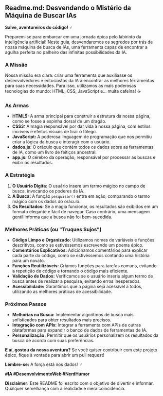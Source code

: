 ## Readme.md: Desvendando o Mistério da Máquina de Buscar IAs

**Salve, aventureiros do código!** ‍♂️

Preparem-se para embarcar em uma jornada épica pelo labirinto da inteligência artificial!  Neste guia, desvendaremos os segredos por trás da nossa máquina de busca de IAs, uma ferramenta capaz de encontrar a agulha perfeita no palheiro das infinitas possibilidades da IA.

### **A Missão**

Nossa missão era clara: criar uma ferramenta que auxiliasse os desenvolvedores e entusiastas da IA a encontrar as melhores ferramentas para suas necessidades. Para isso, utilizamos as mais poderosas tecnologias do mundo: HTML, CSS, JavaScript e... muita cafeína! ☕

### **As Armas**

* **HTML5:** A arma principal para construir a estrutura da nossa página, como se fosse a espinha dorsal de um dragão.
* **CSS3:** A magia responsável por dar vida à nossa página, com estilos incríveis e efeitos visuais de tirar o fôlego.
* **JavaScript:** A poderosa linguagem de programação que nos permitiu criar a lógica da busca e interagir com o usuário.
* **dados.js:** O oráculo que contém todos os dados sobre as ferramentas de IA, como um livro de feitiços ancestral.
* **app.js:** O cérebro da operação, responsável por processar as buscas e exibir os resultados.

### **A Estratégia**

1. **O Usuário Digita:** O usuário insere um termo mágico no campo de busca, invocando os poderes da IA.
2. **A Busca:** A função `pesquisar()` entra em ação, comparando o termo mágico com os dados do oráculo.
3. **Os Resultados:** Se a magia funcionar, os resultados são exibidos em um formato elegante e fácil de navegar. Caso contrário, uma mensagem gentil informa que a busca não foi bem-sucedida.

### **Melhores Práticas (ou "Truques Sujos")**

* **Código Limpo e Organizado:** Utilizamos nomes de variáveis e funções descritivos, como se estivéssemos escrevendo um poema épico.
* **Comentários Explicativos:** Adicionamos comentários para explicar cada parte do código, como se estivéssemos contando uma história para um novato.
* **Funções Reutilizáveis:** Criamos funções para tarefas comuns, evitando a repetição de código e tornando o código mais eficiente.
* **Validação de Dados:** Verificamos se o usuário inseriu algum termo de busca antes de realizar a pesquisa, evitando erros inesperados.
* **Acessibilidade:** Garantimos que a página seja acessível a todos, utilizando as melhores práticas de acessibilidade.

### **Próximos Passos**

* **Melhorias na Busca:** Implementar algoritmos de busca mais sofisticados para obter resultados mais precisos.
* **Integração com APIs:** Integrar a ferramenta com APIs de outras plataformas para expandir o banco de dados de ferramentas de IA.
* **Personalização:** Permitir que os usuários personalizem os resultados da busca de acordo com suas preferências.

**E aí, gostou da nossa aventura?** Se você quiser contribuir com este projeto épico, fique à vontade para abrir um pull request! 

**Lembre-se:** A força está nos dados! ‍♂️

**#IA #DesenvolvimentoWeb #NerdHumor**

**Disclaimer:** Este README foi escrito com o objetivo de divertir e informar. Qualquer semelhança com a realidade é mera coincidência.
